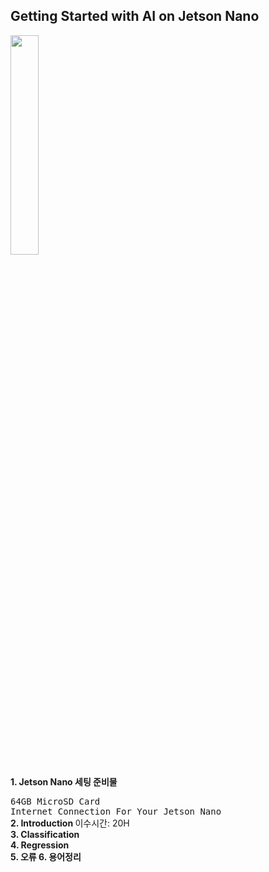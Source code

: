 Getting Started with AI on Jetson Nano
-
<img src = "https://user-images.githubusercontent.com/115446772/196338420-c1512874-57a8-43a7-911d-ea30a31f209d.jpg" width="30%" height="30%">

<b> 1. Jetson Nano  세팅 준비물</b>

<TT> 64GB MicroSD Card </TT>
<br>
<TT> Internet Connection For Your Jetson Nano </TT>
<br>
<b> 2. Introduction </b>
이수시간: 20H 
<br>
<b> 3. Classification
  <br>
<b> 4. Regression 
  <br>
<b> 5. 오류
<b> 6. 용어정리 
